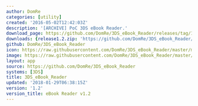 ```yaml
---
author: DomRe
categories: [utility]
created: '2016-05-02T12:42:03Z'
description: '[ARCHIVE] PoC 3DS eBook Reader.'
download_page: https://github.com/DomRe/3DS_eBook_Reader/releases/tag/1.2
downloads: {release1.2.zip: 'https://github.com/DomRe/3DS_eBook_Reader/releases/download/1.2/release1.2.zip'}
github: DomRe/3DS_eBook_Reader
icon: https://raw.githubusercontent.com/DomRe/3DS_eBook_Reader/master/meta/icon.png
image: https://raw.githubusercontent.com/DomRe/3DS_eBook_Reader/master/meta/banner.png
layout: app
source: https://github.com/DomRe/3DS_eBook_Reader
systems: [3DS]
title: 3DS_eBook_Reader
updated: '2018-01-29T06:38:15Z'
version: '1.2'
version_title: eBook Reader v1.2
---
```

